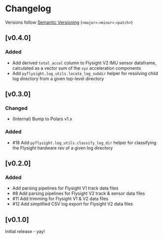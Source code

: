 # Changelog
Versions follow [Semantic Versioning](https://semver.org/spec/v2.0.0.html) (`<major>`.`<minor>`.`<patch>`)

## [v0.4.0]
### Added
* Add derived `total_accel` column to Flysight V2 IMU sensor dataframe, calculated as a vector sum of the `xyz` acceleration components
* Add `pyflysight.log_utils.locate_log_subdir` helper for resolving child log directory from a given top-level directory

## [v0.3.0]
### Changed
* (Internal) Bump to Polars v1.x

### Added
* #18 Add `pyflysight.log_utils.classify_log_dir` helper for classifying the Flysight hardware rev of a given log directory

## [v0.2.0]
### Added
* Add parsing pipelines for Flysight V1 track data files
* #8 Add parsing pipelines for Flysight V2 track & sensor data files
* #11 Add trimming for Flysight V1 & V2 data files
* #12 Add simplified CSV log export for Flysight V2 data files

## [v0.1.0]
Initial release - yay!
